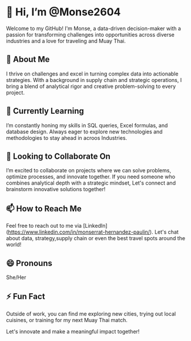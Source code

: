 # 👋 Hi, I’m @Monse2604

Welcome to my GitHub! I'm Monse, a data-driven decision-maker with a passion for transforming challenges into opportunities across diverse industries and a love for traveling and Muay Thai.

## 👀 About Me

I thrive on challenges and excel in turning complex data into actionable strategies. With a background in supply chain and strategic operations, I bring a blend of analytical rigor and creative problem-solving to every project.

## 🌱 Currently Learning

I’m constantly honing my skills in SQL queries, Excel formulas, and database design. Always eager to explore new technologies and methodologies to stay ahead in acroos Industries.

## 💼 Looking to Collaborate On

I’m excited to collaborate on projects where we can solve problems, optimize processes, and innovate together. If you need someone who combines analytical depth with a strategic mindset, Let's connect and brainstorm innovative solutions together!

## 📫 How to Reach Me

Feel free to reach out to me via [LinkedIn] (https://www.linkedin.com/in/monserrat-hernandez-paulin/). Let's chat about data, strategy,supply chain or even the best travel spots around the world!

## 😄 Pronouns

She/Her

## ⚡ Fun Fact

Outside of work, you can find me exploring new cities, trying out local cuisines, or training for my next Muay Thai match.

Let's innovate and make a meaningful impact together!
